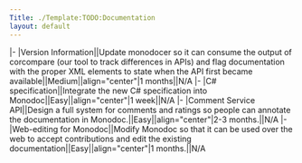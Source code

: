 ```yaml
---
Title: ./Template:TODO:Documentation
layout: default
---
```


|- |Version Information||Update monodocer so it can consume the output
of corcompare (our tool to track differences in APIs) and flag
documentation with the proper XML elements to state when the API first
became available||Medium||align="center"|1 months||N/A |- |C\#
specification||Integrate the new C\# specification into
Monodoc||Easy||align="center"|1 week||N/A |- |Comment Service
API||Design a full system for comments and ratings so people can
annotate the documentation in Monodoc.||Easy||align="center"|2-3
months.||N/A |- |Web-editing for Monodoc||Modify Monodoc so that it can
be used over the web to accept contributions and edit the existing
documentation||Easy||align="center"|1 months.||N/A
